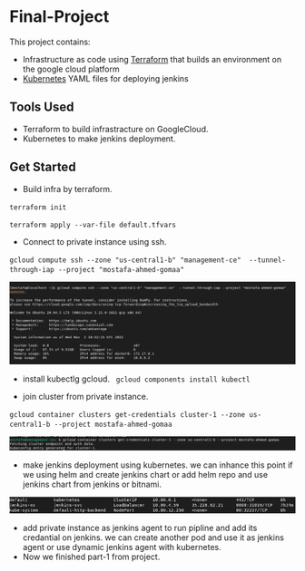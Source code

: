 # Final-Project
This project contains:
*  Infrastructure as code using [Terraform](https://www.terraform.io/) that builds an environment on the google cloud platform
* [Kubernetes](https://kubernetes.io) YAML files for deploying jenkins

## Tools Used
- Terraform to build infrastracture on GoogleCloud.
- Kubernetes to make jenkins deployment. 

## Get Started 
- Build infra by terraform.

`terraform init`

`terraform apply --var-file default.tfvars`

- Connect to private instance using ssh.

`gcloud compute ssh --zone "us-central1-b" "management-ce"  --tunnel-through-iap --project "mostafa-ahmed-gomaa"`


 ![alt text](https://github.com/Mostafa9766/Final-Project/blob/master/infra%20and%20jenkins%20deployment%20screenshots/ssh%20private%20instance?raw=true)

- install kubectlg gcloud.
` gcloud components install kubectl`

- join cluster from private instance.

`gcloud container clusters get-credentials cluster-1 --zone us-central1-b --project mostafa-ahmed-gomaa`

 ![alt text](https://github.com/Mostafa9766/Final-Project/blob/master/infra%20and%20jenkins%20deployment%20screenshots/join%20private-%20cluster%20from%20instance?raw=true)
 
- make jenkins deployment using kubernetes.
we can inhance this point if we using helm and create jenkins chart or add helm repo and use jenkins chart from jenkins or bitnami.

![alt text](https://github.com/Mostafa9766/Final-Project/blob/master/infra%20and%20jenkins%20deployment%20screenshots/Screenshot%20from%202022-11-02%2021-41-18.png?raw=true)
 
- add private instance as jenkins agent to run pipline and add its credantial on jenkins.
we can create another pod and use it as jenkins agent or use dynamic jenkins agent with kubernetes.
- Now we finished part-1 from project.
